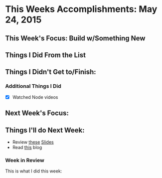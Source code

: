 # This Weeks Accomplishments: May 24, 2015

## This Week's Focus: Build w/Something New

## Things I Did From the List

## Things I Didn't Get to/Finish:

### Additional Things I Did

- [x] Watched Node videos

## Next Week's Focus:

## Things I'll do Next Week:

- Review [these](http://slides.com/amandacheung/responsible-data-visualization#/) [Slides](https://docs.google.com/presentation/d/1r7QXGYOLCh4fcUq0jDdDwKJWNqWK1o4xMtYpKZCJYjM/present?slide=id.p19)
- Read [this](http://2ndscale.com/rtomayko/2012/adopt-an-open-source-process-constraints) blog

### Week in Review

This is what I did this week:
